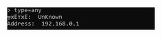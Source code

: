 ![Мой IP-адрес:192.168.0.20](https://raw.githubusercontent.com/kop4anskiy/pr2/master/type%3Dany.jpg)
